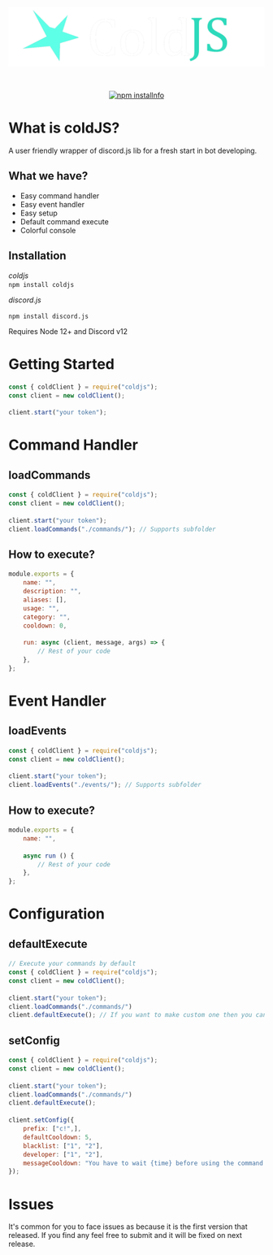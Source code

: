 <div align="center">
  <br />
  <p>
    <a href="#"><img src="./assets/logo.png" width="546" alt="coldjs" /></a>
  </p>
  <br />
  <p>
    <a href="https://www.npmjs.com/package/coldjs"><img src="https://nodei.co/npm/coldjs.png?downloads=true" alt="npm installnfo" /></a>
  </p>
</div>


# What is coldJS?

A user friendly wrapper of discord.js lib for a fresh start in bot developing.


## What we have?
- Easy command handler
- Easy event handler
- Easy setup
- Default command execute
- Colorful console

## Installation

*coldjs*  
`npm install coldjs`

*discord.js*

`npm install discord.js`

Requires Node 12+ and Discord v12

# Getting Started

```js
const { coldClient } = require("coldjs");
const client = new coldClient();

client.start("your token");
```
# Command Handler
## loadCommands
```js
const { coldClient } = require("coldjs");
const client = new coldClient();

client.start("your token");
client.loadCommands("./commands/"); // Supports subfolder
```
## How to execute?
```js
module.exports = {
    name: "",
    description: "",
    aliases: [],
    usage: "",
    category: "",
    cooldown: 0,

    run: async (client, message, args) => {
        // Rest of your code
    },
};
```

# Event Handler
## loadEvents
```js
const { coldClient } = require("coldjs");
const client = new coldClient();

client.start("your token");
client.loadEvents("./events/"); // Supports subfolder
```
## How to execute?
```js
module.exports = {
    name: "",

    async run () {
        // Rest of your code
    },
};
```
# Configuration
## defaultExecute
```js
// Execute your commands by default
const { coldClient } = require("coldjs");
const client = new coldClient();

client.start("your token");
client.loadCommands("./commands/")
client.defaultExecute(); // If you want to make custom one then you can skip

```
## setConfig
```js
const { coldClient } = require("coldjs");
const client = new coldClient();

client.start("your token");
client.loadCommands("./commands/")
client.defaultExecute();

client.setConfig({
    prefix: ["c!",],
    defaultCooldown: 5,
    blacklist: ["1", "2"],
    developer: ["1", "2"],
    messageCooldown: "You have to wait {time} before using the command!"
});
```
# Issues
It's common for you to face issues as because it is the first version that released. If you find any feel free to submit and it will be fixed on next release.
